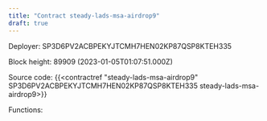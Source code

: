 ```yaml
---
title: "Contract steady-lads-msa-airdrop9"
draft: true
---
```

Deployer: SP3D6PV2ACBPEKYJTCMH7HEN02KP87QSP8KTEH335


 



Block height: 89909 (2023-01-05T01:07:51.000Z)

Source code: {{<contractref "steady-lads-msa-airdrop9" SP3D6PV2ACBPEKYJTCMH7HEN02KP87QSP8KTEH335 steady-lads-msa-airdrop9>}}

Functions:


